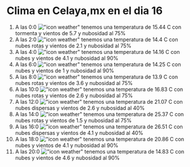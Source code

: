 # Clima en Celaya,mx en el dia 16

1. A las 0:0 !["icon weather"](http://openweathermap.org/img/w/11n.png) tenemos una temperatura de 15.44 C con tormenta y  vientos de 5.7 y nubosidad al 75%
1. A las 2:0 !["icon weather"](http://openweathermap.org/img/w/04n.png) tenemos una temperatura de 14.4 C con nubes rotas y  vientos de 2.1 y nubosidad al 75%
1. A las 4:0 !["icon weather"](http://openweathermap.org/img/w/04n.png) tenemos una temperatura de 14.16 C con nubes y  vientos de 4.1 y nubosidad al 90%
1. A las 6:0 !["icon weather"](http://openweathermap.org/img/w/04n.png) tenemos una temperatura de 14.25 C con nubes y  vientos de 1 y nubosidad al 90%
1. A las 8:0 !["icon weather"](http://openweathermap.org/img/w/04d.png) tenemos una temperatura de 13.9 C con nubes rotas y  vientos de 3.6 y nubosidad al 75%
1. A las 10:0 !["icon weather"](http://openweathermap.org/img/w/04d.png) tenemos una temperatura de 16.83 C con nubes rotas y  vientos de 2.6 y nubosidad al 75%
1. A las 12:0 !["icon weather"](http://openweathermap.org/img/w/03d.png) tenemos una temperatura de 21.07 C con nubes dispersas y  vientos de 2.6 y nubosidad al 40%
1. A las 14:0 !["icon weather"](http://openweathermap.org/img/w/04d.png) tenemos una temperatura de 25.37 C con nubes rotas y  vientos de 1.5 y nubosidad al 75%
1. A las 16:0 !["icon weather"](http://openweathermap.org/img/w/03d.png) tenemos una temperatura de 26.51 C con nubes dispersas y  vientos de 4.1 y nubosidad al 40%
1. A las 18:0 !["icon weather"](http://openweathermap.org/img/w/04d.png) tenemos una temperatura de 20.86 C con nubes y  vientos de 4.1 y nubosidad al 90%
1. A las 20:0 !["icon weather"](http://openweathermap.org/img/w/04n.png) tenemos una temperatura de 14.83 C con nubes y  vientos de 4.6 y nubosidad al 90%
